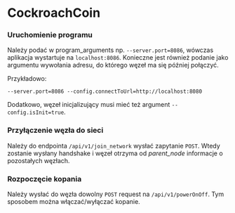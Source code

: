# CockroachCoin


### Uruchomienie programu
Należy podać w program_arguments np. `--server.port=8086`, wówczas aplikacja wystartuje na `localhost:8086`.
Konieczne jest również podanie jako argumentu wywołania adresu, do którego węzeł ma się później połączyć.

Przykładowo:
```
--server.port=8086 --config.connectToUrl=http://localhost:8080
```

Dodatkowo, węzeł inicjalizujący musi mieć też argument `--config.isInit=true`.

### Przyłączenie węzła do sieci
Należy do endpointa `/api/v1/join_network` wysłać zapytanie `POST`.
Wtedy zostanie wysłany handshake i węzeł otrzyma od *parent_node* informacje o pozostałych węzłach.


### Rozpoczęcie kopania
Należy wysłać do węzła dowolny `POST` request na `/api/v1/powerOnOff`. Tym sposobem można włączać/wyłączać kopanie.

